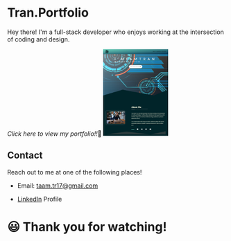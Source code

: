 # Tran.Portfolio
Hey there! I'm a full-stack developer who enjoys working at the intersection of coding and design. 

*Click here to view my portfolio!!*💓
<a href="https://tamtr89.github.io/Tran.Portfolio/"><img src="assets/images/tran-portfolio.PNG" style="width: 150px; height:auto;" title="TAM TR. Portfolio" alt="Tran-Portfolio"></a>


## Contact

Reach out to me at one of the following places!

- Email: taam.tr17@gmail.com

* [LinkedIn](https://www.linkedin.com/in/tam-tran-2b1296142/)  Profile

<h1>😃 Thank you for watching!
